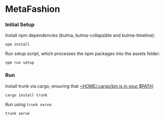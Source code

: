 # MetaFashion

### Initial Setup
Install npm dependencies (bulma, bulma-collapsible and bulma-timeline):

    npm install

Run setup script, which processes the npm packages into the assets folder:

    npm run setup

### Run
Install trunk via cargo, ensuring that [~HOME/.cargo/bin is in your $PATH](https://doc.rust-lang.org/book/ch14-04-installing-binaries.html):

    cargo install trunk

Run using `trunk serve`:

    trunk serve
